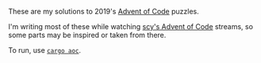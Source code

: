 These are my solutions to 2019's [Advent of Code](https://adventofcode.com/) puzzles.

I'm writing most of these while watching [scy's Advent of Code](https://github.com/scy/advent-of-code) streams, so some parts may be inspired or taken from there.

To run, use [`cargo aoc`](https://crates.io/crates/cargo-aoc).
